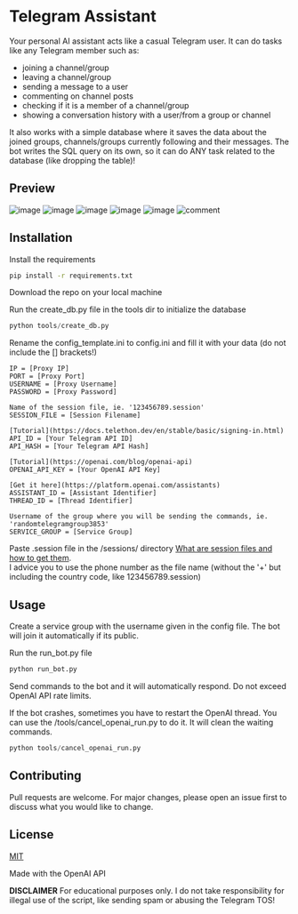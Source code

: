 # Telegram Assistant

Your personal AI assistant acts like a casual Telegram user. It can do tasks like any Telegram member such as:
- joining a channel/group
- leaving a channel/group
- sending a message to a user
- commenting on channel posts
- checking if it is a member of a channel/group
- showing a conversation history with a user/from a group or channel

It also works with a simple database where it saves the data about the joined groups, channels/groups currently following and their messages.
The bot writes the SQL query on its own, so it can do ANY task related to the database (like dropping the table)!

## Preview
![image](https://github.com/piotrb9/telegram-assistant-openai/assets/157641773/4a2c3bba-741a-4a88-b24a-1b89c7a7fe9e)
![image](https://github.com/piotrb9/telegram-assistant-openai/assets/157641773/e5897032-f775-4836-95e7-f3cef13fa7b5)
![image](https://github.com/piotrb9/telegram-assistant-openai/assets/157641773/154c9903-674c-4a31-b1be-d0460f3d5d4d)
![image](https://github.com/piotrb9/telegram-assistant-openai/assets/157641773/6deec25d-4797-4dcc-9d85-7604e4665964)
![image](https://github.com/piotrb9/telegram-assistant-openai/assets/157641773/a41b199c-d314-4d34-83e9-3a628ef83b64)
![comment](https://github.com/piotrb9/telegram-assistant-openai/assets/157641773/52d183f0-2c89-48b4-bf70-b143d57497b1)


## Installation

Install the requirements
```bash
pip install -r requirements.txt
```

Download the repo on your local machine

Run the create_db.py file in the tools dir to initialize the database
```python
python tools/create_db.py
```

Rename the config_template.ini to config.ini and fill it with your data (do not include the [] brackets!)
```
IP = [Proxy IP]
PORT = [Proxy Port]
USERNAME = [Proxy Username]
PASSWORD = [Proxy Password]

Name of the session file, ie. '123456789.session'
SESSION_FILE = [Session Filename]

[Tutorial](https://docs.telethon.dev/en/stable/basic/signing-in.html)
API_ID = [Your Telegram API ID]
API_HASH = [Your Telegram API Hash]

[Tutorial](https://openai.com/blog/openai-api)
OPENAI_API_KEY = [Your OpenAI API Key]

[Get it here](https://platform.openai.com/assistants)
ASSISTANT_ID = [Assistant Identifier]
THREAD_ID = [Thread Identifier]

Username of the group where you will be sending the commands, ie. 'randomtelegramgroup3853'
SERVICE_GROUP = [Service Group]
```

Paste .session file in the /sessions/ directory [What are session files and how to get them](https://docs.telethon.dev/en/stable/concepts/sessions.html).<br />
I advice you to use the phone number as the file name (without the '+' but including the country code, like 123456789.session)

## Usage
Create a service group with the username given in the config file. The bot will join it automatically if its public.

Run the run_bot.py file
```python
python run_bot.py
```

Send commands to the bot and it will automatically respond. Do not exceed OpenAI API rate limits.

If the bot crashes, sometimes you have to restart the OpenAI thread. You can use the /tools/cancel_openai_run.py to do it. It will clean the waiting commands.
```python
python tools/cancel_openai_run.py
```

## Contributing

Pull requests are welcome. For major changes, please open an issue first
to discuss what you would like to change.

## License

[MIT](https://choosealicense.com/licenses/mit/)

Made with the OpenAI API

**DISCLAIMER** For educational purposes only. I do not take responsibility for illegal use of the script, like sending spam or abusing the Telegram TOS!
